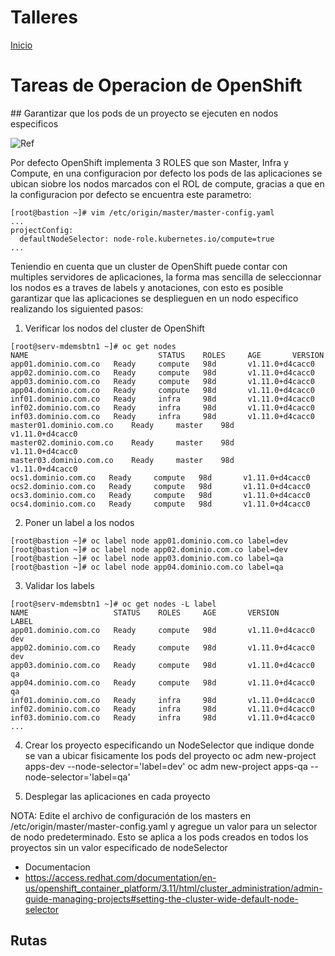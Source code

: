 # Talleres
[Inicio](../Inicio.md)

# Tareas de Operacion de OpenShift

## Garantizar que los pods de un proyecto se ejecuten en nodos especificos

![Ref](nodeselector.jpg)

Por defecto OpenShift implementa 3 ROLES que son Master, Infra y Compute, en una configuracion por defecto los pods de las aplicaciones se ubican siobre los nodos marcados con el ROL de compute, gracias a que en la configuracion por defecto se encuentra este parametro:
```
[root@bastion ~]# vim /etc/origin/master/master-config.yaml
...
projectConfig:
  defaultNodeSelector: node-role.kubernetes.io/compute=true
...
```
Teniendio en cuenta que un cluster de OpenShift puede contar con multiples servidores de aplicaciones, la forma mas sencilla de seleccionnar los nodos es a traves de labels y anotaciones, con esto es posible garantizar que las aplicaciones se desplieguen en un nodo especifico realizando los siguiented pasos:


1. Verificar los nodos del cluster de OpenShift
```
[root@serv-mdemsbtn1 ~]# oc get nodes
NAME                             STATUS    ROLES     AGE       VERSION
app01.dominio.com.co   Ready     compute   98d       v1.11.0+d4cacc0
app02.dominio.com.co   Ready     compute   98d       v1.11.0+d4cacc0
app03.dominio.com.co   Ready     compute   98d       v1.11.0+d4cacc0
app04.dominio.com.co   Ready     compute   98d       v1.11.0+d4cacc0
inf01.dominio.com.co   Ready     infra     98d       v1.11.0+d4cacc0
inf02.dominio.com.co   Ready     infra     98d       v1.11.0+d4cacc0
inf03.dominio.com.co   Ready     infra     98d       v1.11.0+d4cacc0
master01.dominio.com.co    Ready     master    98d       v1.11.0+d4cacc0
master02.dominio.com.co    Ready     master    98d       v1.11.0+d4cacc0
master03.dominio.com.co    Ready     master    98d       v1.11.0+d4cacc0
ocs1.dominio.com.co   Ready     compute   98d       v1.11.0+d4cacc0
ocs2.dominio.com.co   Ready     compute   98d       v1.11.0+d4cacc0
ocs3.dominio.com.co   Ready     compute   98d       v1.11.0+d4cacc0
ocs4.dominio.com.co   Ready     compute   98d       v1.11.0+d4cacc0
```

2. Poner un label a los nodos
```
[root@bastion ~]# oc label node app01.dominio.com.co label=dev
[root@bastion ~]# oc label node app02.dominio.com.co label=dev
[root@bastion ~]# oc label node app03.dominio.com.co label=qa
[root@bastion ~]# oc label node app04.dominio.com.co label=qa
```

3. Validar los labels
```
[root@serv-mdemsbtn1 ~]# oc get nodes -L label
NAME                   STATUS    ROLES     AGE       VERSION            LABEL
app01.dominio.com.co   Ready     compute   98d       v1.11.0+d4cacc0    dev
app02.dominio.com.co   Ready     compute   98d       v1.11.0+d4cacc0    dev
app03.dominio.com.co   Ready     compute   98d       v1.11.0+d4cacc0    qa
app04.dominio.com.co   Ready     compute   98d       v1.11.0+d4cacc0    qa
inf01.dominio.com.co   Ready     infra     98d       v1.11.0+d4cacc0
inf02.dominio.com.co   Ready     infra     98d       v1.11.0+d4cacc0
inf03.dominio.com.co   Ready     infra     98d       v1.11.0+d4cacc0
...
```

4. Crear los proyecto especificando un NodeSelector que indique donde se van a ubicar fisicamente los pods del proyecto
oc adm new-project apps-dev --node-selector='label=dev'
oc adm new-project apps-qa --node-selector='label=qa'

5. Desplegar las aplicaciones en cada proyecto


NOTA: Edite el archivo de configuración de los masters en /etc/origin/master/master-config.yaml y agregue un valor para un selector de nodo predeterminado. Esto se aplica a los pods creados en todos los proyectos sin un valor especificado de nodeSelector
* Documentacion
* https://access.redhat.com/documentation/en-us/openshift_container_platform/3.11/html/cluster_administration/admin-guide-managing-projects#setting-the-cluster-wide-default-node-selector

## Rutas 

